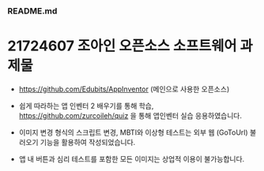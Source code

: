 ###  README.md

21724607 조아인 오픈소스 소프트웨어 과제물
====================================

- https://github.com/Edubits/AppInventor (메인으로 사용한 오픈소스)

- 쉽게 따라하는 앱 인벤터 2 배우기를 통해 학습, https://github.com/zurcoileh/quiz 을 통해 앱인벤터 실습 응용하였습니다.

- 이미지 변경 형식의 스크립트 변경, MBTI와 이상형 테스트는 외부 웹 (GoToUrl) 불러오기 기능을 활용하여 작성되었습니다.

- 앱 내 버튼과 심리 테스트를 포함한 모든 이미지는 상업적 이용이 불가능합니다.
